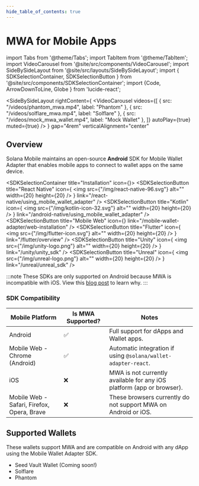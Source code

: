 ```yaml
---
hide_table_of_contents: true
---
```


# MWA for Mobile Apps

import Tabs from '@theme/Tabs';
import TabItem from '@theme/TabItem';
import VideoCarousel from '@site/src/components/VideoCarousel';
import SideBySideLayout from '@site/src/layouts/SideBySideLayout';
import { SDKSelectionContainer, SDKSelectionButton } from '@site/src/components/SDKSelectionContainer';
import {Code, ArrowDownToLine, Globe } from 'lucide-react';

<SideBySideLayout
  rightContent={
    <VideoCarousel 
      videos={[
        {
          src: "/videos/phantom_mwa.mp4",
          label: "Phantom"
        },
        {
          src: "/videos/solflare_mwa.mp4",
          label: "Solflare"
        },
        {
          src: "/videos/mock_mwa_wallet.mp4",
          label: "Mock Wallet"
        },
      ]}
      autoPlay={true}
      muted={true}
    />
  }
  gap="4rem"
  verticalAlignment="center"
>

## Overview

Solana Mobile maintains an open-source **Android** SDK for Mobile Wallet Adapter that enables mobile apps to connect to wallet apps on the same device.

  <SDKSelectionContainer title="Installation" icon={<ArrowDownToLine size={20} />}>
    <SDKSelectionButton 
      title="React Native" 
      icon={
        <img
          src={"/img/react-native-96.svg"}
          alt=""
          width={20}
          height={20}
        />
      }
      link="/react-native/using_mobile_wallet_adapter" 
    />
    <SDKSelectionButton 
      title="Kotlin" 
      icon={
        <img
          src={"/img/kotlin-icon-32.svg"}
          alt=""
          width={20}
          height={20}
        />
      }
      link="/android-native/using_mobile_wallet_adapter" 
    />
    <SDKSelectionButton 
      title="Mobile Web" 
      icon={<Globe size={20} />}
      link="/mobile-wallet-adapter/web-installation" 
    />
    <SDKSelectionButton 
      title="Flutter" 
      icon={
        <img
          src={"/img/flutter-icon.svg"}
          alt=""
          width={20}
          height={20}
        />
      }
      link="/flutter/overview" 
    />
    <SDKSelectionButton 
      title="Unity" 
      icon={
        <img
          src={"/img/unity-logo.png"}
          alt=""
          width={20}
          height={20}
        />
      }
      link="/unity/unity_sdk" 
    />
    <SDKSelectionButton 
      title="Unreal" 
      icon={
        <img
          src={"/img/unreal-logo.png"}
          alt=""
          width={20}
          height={20}
        />
      }
      link="/unreal/unreal_sdk" 
    />
  </SDKSelectionContainer>


:::note
These SDKs are only supported on Android because MWA is incompatible with iOS. View this [blog post](/blog/ios-wallet-signing) to learn why.
:::

### SDK Compatibility

| Mobile Platform                            | Is MWA Supported? | Notes                                                                 |
| ------------------------------------------ | ----------------- | --------------------------------------------------------------------- |
| Android                                    | ✅                | Full support for dApps and Wallet apps.                               |
| Mobile Web - Chrome (Android)              | ✅                | Automatic integration if using `@solana/wallet-adapter-react`.        |
| iOS                                        | ❌                | MWA is not currently available for any iOS platform (app or browser). |
| Mobile Web - Safari, Firefox, Opera, Brave | ❌                | These browsers currently do not support MWA on Android or iOS.      |


</SideBySideLayout>

## Supported Wallets

These wallets support MWA and are compatible on Android with any dApp using the Mobile Wallet Adapter SDK.

- Seed Vault Wallet (Coming soon!)
- Solflare
- Phantom